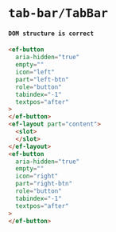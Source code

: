 # `tab-bar/TabBar`

#### `DOM structure is correct`

```html
<ef-button
  aria-hidden="true"
  empty=""
  icon="left"
  part="left-btn"
  role="button"
  tabindex="-1"
  textpos="after"
>
</ef-button>
<ef-layout part="content">
  <slot>
  </slot>
</ef-layout>
<ef-button
  aria-hidden="true"
  empty=""
  icon="right"
  part="right-btn"
  role="button"
  tabindex="-1"
  textpos="after"
>
</ef-button>

```

